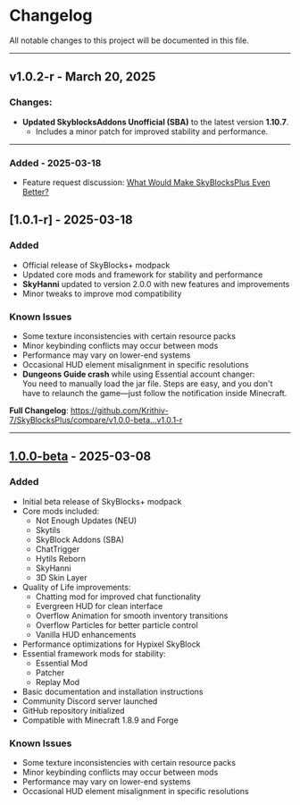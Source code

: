 # Changelog

All notable changes to this project will be documented in this file.

---

## v1.0.2-r - March 20, 2025

### Changes:
- **Updated SkyblocksAddons Unofficial (SBA)** to the latest version **1.10.7**.
  - Includes a minor patch for improved stability and performance.

---

### Added - 2025-03-18
- Feature request discussion: [What Would Make SkyBlocksPlus Even Better?](https://github.com/Krithiv-7/SkyBlocksPlus/discussions)


## [1.0.1-r] - 2025-03-18

### Added
- Official release of SkyBlocks+ modpack
- Updated core mods and framework for stability and performance
- **SkyHanni** updated to version 2.0.0 with new features and improvements
- Minor tweaks to improve mod compatibility

### Known Issues
- Some texture inconsistencies with certain resource packs
- Minor keybinding conflicts may occur between mods
- Performance may vary on lower-end systems
- Occasional HUD element misalignment in specific resolutions
- **Dungeons Guide crash** while using Essential account changer:  
  You need to manually load the jar file. Steps are easy, and you don't have to relaunch the game—just follow the notification inside Minecraft.

**Full Changelog**: https://github.com/Krithiv-7/SkyBlocksPlus/compare/v1.0.0-beta...v1.0.1-r

---

## [1.0.0-beta] - 2025-03-08

### Added
- Initial beta release of SkyBlocks+ modpack
- Core mods included:
  - Not Enough Updates (NEU)
  - Skytils
  - SkyBlock Addons (SBA)
  - ChatTrigger
  - Hytils Reborn
  - SkyHanni
  - 3D Skin Layer
- Quality of Life improvements:
  - Chatting mod for improved chat functionality
  - Evergreen HUD for clean interface
  - Overflow Animation for smooth inventory transitions
  - Overflow Particles for better particle control
  - Vanilla HUD enhancements
- Performance optimizations for Hypixel SkyBlock
- Essential framework mods for stability:
  - Essential Mod
  - Patcher
  - Replay Mod
- Basic documentation and installation instructions
- Community Discord server launched
- GitHub repository initialized
- Compatible with Minecraft 1.8.9 and Forge

### Known Issues
- Some texture inconsistencies with certain resource packs
- Minor keybinding conflicts may occur between mods
- Performance may vary on lower-end systems
- Occasional HUD element misalignment in specific resolutions

[1.0.0-beta]: https://github.com/Krithiv-7/SkyBlocksPlus/releases/tag/v1.0.0-beta
